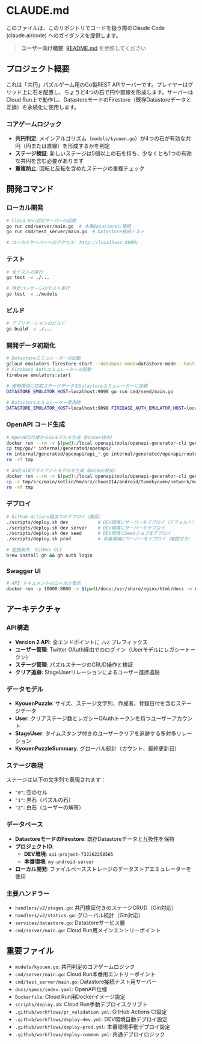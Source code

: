 # CLAUDE.md

このファイルは、このリポジトリでコードを扱う際のClaude Code (claude.ai/code) へのガイダンスを提供します。

> **ユーザー向け概要**: [README.md](./README.md) を参照してください

## プロジェクト概要

これは「共円」パズルゲーム用のGo製REST APIサーバーです。プレイヤーはグリッド上に石を配置し、ちょうど4つの石で円や直線を形成します。サーバーはCloud Run上で動作し、DatastoreモードのFirestore（既存Datastoreデータと互換）を永続化に使用します。

### コアゲームロジック
- **共円判定**: メインアルゴリズム（`models/kyouen.go`）が4つの石が有効な共円（円または直線）を形成するかを判定
- **ステージ検証**: 新しいステージは5個以上の石を持ち、少なくとも1つの有効な共円を含む必要があります
- **重複防止**: 回転と反転を含めたステージの重複チェック

## 開発コマンド

### ローカル開発
```bash
# Cloud Run対応サーバーの起動
go run cmd/server/main.go  # 本番Datastoreに接続
go run cmd/test_server/main.go  # Datastore接続テスト

# ローカルサーバーへのアクセス: http://localhost:8080/
```

### テスト
```bash
# 全テストの実行
go test -v ./...

# 特定パッケージのテスト実行
go test -v ./models
```

### ビルド
```bash
# アプリケーションのビルド
go build -v ./...
```

### 開発データ初期化
```bash
# Datastoreエミュレーターの起動
gcloud emulators firestore start --database-mode=datastore-mode --host-port=0.0.0.0:9098
# Firebase Authエミュレーターの起動
firebase emulators:start

# 開発環境に初期ステージデータをDatastoreエミュレーターに登録
DATASTORE_EMULATOR_HOST=localhost:9098 go run cmd/seed/main.go

# Datastoreエミュレーター使用時
DATASTORE_EMULATOR_HOST=localhost:9098 FIREBASE_AUTH_EMULATOR_HOST=localhost:9099 go run cmd/server/main.go
```

### OpenAPI コード生成
```bash
# OpenAPI仕様からGoモデルを生成（Docker経由）
docker run --rm -v $(pwd):/local openapitools/openapi-generator-cli generate -i /local/docs/specs/index.yaml -g go-server -o /local/tmp
cp tmp/go/* internal/generated/openapi/
rm internal/generated/openapi/api_*.go internal/generated/openapi/routers.go internal/generated/openapi/logger.go
rm -rf tmp

# Androidクライアントモデルを生成（Docker経由）
docker run --rm -v $(pwd):/local openapitools/openapi-generator-cli generate -i /local/docs/specs/index.yaml -g kotlin -o /local/tmp --additional-properties="packageName=hm.orz.chaos114.android.tumekyouen.network"
cp -r tmp/src/main/kotlin/hm/orz/chaos114/android/tumekyouen/network/models ../kyouen-android/app/src/main/java/hm/orz/chaos114/android/tumekyouen/network
rm -rf tmp
```

### デプロイ
```bash
# GitHub Actions経由でのデプロイ（推奨）
./scripts/deploy.sh dev           # DEV環境にサーバーをデプロイ（デフォルト）
./scripts/deploy.sh dev server    # DEV環境にサーバーをデプロイ
./scripts/deploy.sh dev seed      # DEV環境にSeedジョブをデプロイ
./scripts/deploy.sh prod          # 本番環境にサーバーをデプロイ（確認付き）

# 前提条件: GitHub CLI
brew install gh && gh auth login
```

### Swagger UI
```bash
# API ドキュメントのローカル表示
docker run -p 10000:8080 -v $(pwd)/docs:/usr/share/nginx/html/docs -e API_URL=http://localhost:10000/docs/specs/index.yaml swaggerapi/swagger-ui
```

## アーキテクチャ

### API構造
- **Version 2 API**: 全エンドポイントに `/v2` プレフィックス
- **ユーザー管理**: Twitter OAuth経由でのログイン（Userモデルにレガシートークン）
- **ステージ管理**: パズルステージのCRUD操作と検証
- **クリア追跡**: StageUserリレーションによるユーザー進捗追跡

### データモデル
- **KyouenPuzzle**: サイズ、ステージ文字列、作成者、登録日付を含むステージデータ
- **User**: クリアステージ数とレガシーOAuthトークンを持つユーザーアカウント
- **StageUser**: タイムスタンプ付きのユーザークリアを追跡する多対多リレーション
- **KyouenPuzzleSummary**: グローバル統計（カウント、最終更新日）

### ステージ表現
ステージは以下の文字列で表現されます：
- `"0"`: 空のセル
- `"1"`: 黒石（パズルの石）
- `"2"`: 白石（ユーザーの解答）

### データベース
- **DatastoreモードのFirestore**: 既存Datastoreデータと互換性を保持
- **プロジェクトID**: 
  - **DEV環境**: `api-project-732262258565`
  - **本番環境**: `my-android-server`
- **ローカル開発**: ファイルベースストレージのデータストアエミュレーターを使用

### 主要ハンドラー
- `handlers/v2/stages.go`: 共円検証付きのステージCRUD（Gin対応）
- `handlers/v2/statics.go`: グローバル統計（Gin対応）
- `services/datastore.go`: Datastoreサービス層
- `cmd/server/main.go`: Cloud Run用メインエントリーポイント

## 重要ファイル
- `models/kyouen.go`: 共円判定のコアゲームロジック
- `cmd/server/main.go`: Cloud Run本番用エントリーポイント
- `cmd/test_server/main.go`: Datastore接続テスト用サーバー
- `docs/specs/index.yaml`: OpenAPI仕様
- `Dockerfile`: Cloud Run用Dockerイメージ設定
- `scripts/deploy.sh`: Cloud Run手動デプロイスクリプト
- `.github/workflows/pr_validation.yml`: GitHub Actions CI設定
- `.github/workflows/deploy-dev.yml`: DEV環境自動デプロイ設定
- `.github/workflows/deploy-prod.yml`: 本番環境手動デプロイ設定
- `.github/workflows/deploy-common.yml`: 共通デプロイロジック
